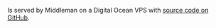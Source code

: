 Is served by Middleman on a Digital Ocean VPS with [source code on GitHub](https://github.com/persand/helloper).

